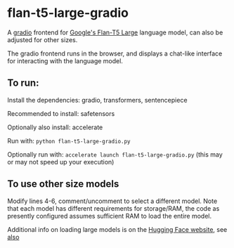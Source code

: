 # flan-t5-large-gradio
A [gradio](https://gradio.app/) frontend for [Google's Flan-T5 Large](https://huggingface.co/google/flan-t5-large) language model, can also be adjusted for other sizes.

The gradio frontend runs in the browser, and displays a chat-like interface for interacting with the language model.

## To run:

Install the dependencies: gradio, transformers, sentencepiece

Recommended to install: safetensors

Optionally also install: accelerate

Run with: `python flan-t5-large-gradio.py`

Optionally run with: `accelerate launch flan-t5-large-gradio.py`
(this may or may not speed up your execution)

## To use other size models

Modify lines 4-6, comment/uncomment to select a different model. Note that each model has different requirements for storage/RAM, the code as presently configured assumes sufficient RAM to load the entire model.

Additional info on loading large models is on the [Hugging Face website](https://huggingface.co/blog/accelerate-large-models), see [also](https://huggingface.co/docs/accelerate/v0.11.0/en/big_modeling)

